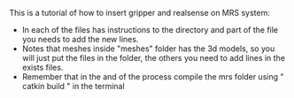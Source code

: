 This is a tutorial of how to insert gripper and realsense on MRS system:

- In each of the files has instructions to the directory and part of the file you
needs to add the new lines.
- Notes that meshes inside "meshes" folder has the 3d models, so you will just put the files in the folder, the others you need to add lines in the exists files.
- Remember that in the and of the process compile the mrs folder using " catkin build " in the terminal